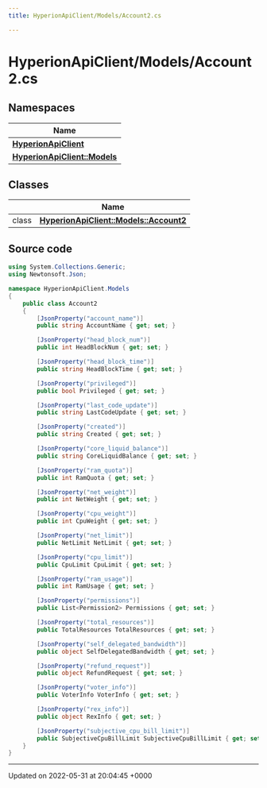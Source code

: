 ```yaml
---
title: HyperionApiClient/Models/Account2.cs

---
```


# HyperionApiClient/Models/Account2.cs



## Namespaces

| Name           |
| -------------- |
| **[HyperionApiClient](/Namespaces/namespace_hyperion_api_client.md)**  |
| **[HyperionApiClient::Models](/Namespaces/namespace_hyperion_api_client_1_1_models.md)**  |

## Classes

|                | Name           |
| -------------- | -------------- |
| class | **[HyperionApiClient::Models::Account2](/Classes/class_hyperion_api_client_1_1_models_1_1_account2.md)**  |




## Source code

```csharp
using System.Collections.Generic;
using Newtonsoft.Json;

namespace HyperionApiClient.Models
{
    public class Account2
    {
        [JsonProperty("account_name")]
        public string AccountName { get; set; }

        [JsonProperty("head_block_num")]
        public int HeadBlockNum { get; set; }

        [JsonProperty("head_block_time")]
        public string HeadBlockTime { get; set; }

        [JsonProperty("privileged")]
        public bool Privileged { get; set; }

        [JsonProperty("last_code_update")]
        public string LastCodeUpdate { get; set; }

        [JsonProperty("created")]
        public string Created { get; set; }

        [JsonProperty("core_liquid_balance")]
        public string CoreLiquidBalance { get; set; }

        [JsonProperty("ram_quota")]
        public int RamQuota { get; set; }

        [JsonProperty("net_weight")]
        public int NetWeight { get; set; }

        [JsonProperty("cpu_weight")]
        public int CpuWeight { get; set; }

        [JsonProperty("net_limit")]
        public NetLimit NetLimit { get; set; }

        [JsonProperty("cpu_limit")]
        public CpuLimit CpuLimit { get; set; }

        [JsonProperty("ram_usage")]
        public int RamUsage { get; set; }

        [JsonProperty("permissions")]
        public List<Permission2> Permissions { get; set; }

        [JsonProperty("total_resources")]
        public TotalResources TotalResources { get; set; }

        [JsonProperty("self_delegated_bandwidth")]
        public object SelfDelegatedBandwidth { get; set; }

        [JsonProperty("refund_request")]
        public object RefundRequest { get; set; }

        [JsonProperty("voter_info")]
        public VoterInfo VoterInfo { get; set; }

        [JsonProperty("rex_info")]
        public object RexInfo { get; set; }

        [JsonProperty("subjective_cpu_bill_limit")]
        public SubjectiveCpuBillLimit SubjectiveCpuBillLimit { get; set; }
    }
}
```


-------------------------------

Updated on 2022-05-31 at 20:04:45 +0000
